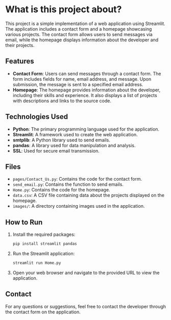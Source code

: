 # What is this project about?

This project is a simple implementation of a web application using Streamlit. The application includes a contact form and a homepage showcasing various projects. The contact form allows users to send messages via email, while the homepage displays information about the developer and their projects.

## Features

- **Contact Form**: Users can send messages through a contact form. The form includes fields for name, email address, and message. Upon submission, the message is sent to a specified email address.
- **Homepage**: The homepage provides information about the developer, including their skills and experience. It also displays a list of projects with descriptions and links to the source code.

## Technologies Used

- **Python**: The primary programming language used for the application.
- **Streamlit**: A framework used to create the web application.
- **smtplib**: A Python library used to send emails.
- **pandas**: A library used for data manipulation and analysis.
- **SSL**: Used for secure email transmission.

## Files

- `pages/Contact_Us.py`: Contains the code for the contact form.
- `send_email.py`: Contains the function to send emails.
- `Home.py`: Contains the code for the homepage.
- `data.csv`: A CSV file containing data about the projects displayed on the homepage.
- `images/`: A directory containing images used in the application.

## How to Run

1. Install the required packages:
    ```sh
    pip install streamlit pandas
    ```

2. Run the Streamlit application:
    ```sh
    streamlit run Home.py
    ```

3. Open your web browser and navigate to the provided URL to view the application.

## Contact

For any questions or suggestions, feel free to contact the developer through the contact form on the application.
